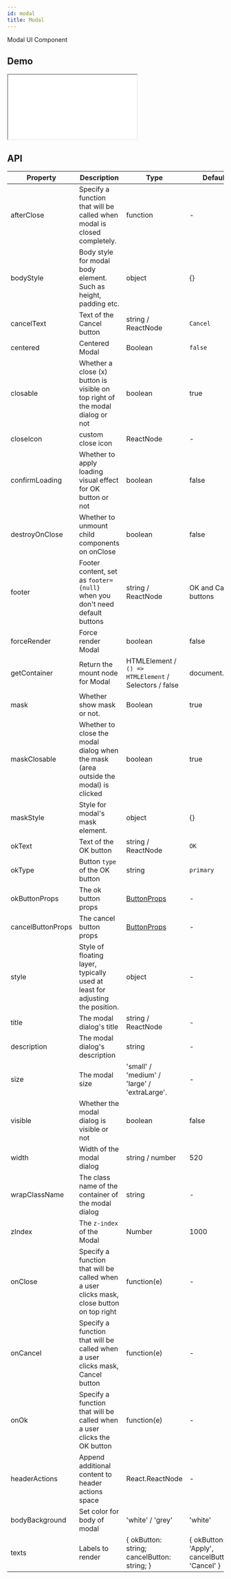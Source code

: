 ```yaml
---
id: modal
title: Modal
---
```


Modal UI Component

## Demo

<iframe src="/storybook-static/iframe.html?id=components-modal--default"></iframe>

## API

| Property          | Description                                                                               | Type                                                  | Default                                       | Version |
| ----------------- | ----------------------------------------------------------------------------------------- | ----------------------------------------------------- | --------------------------------------------- | ------- |
| afterClose        | Specify a function that will be called when modal is closed completely.                   | function                                              | -                                             |
| bodyStyle         | Body style for modal body element. Such as height, padding etc.                           | object                                                | {}                                            |
| cancelText        | Text of the Cancel button                                                                 | string / ReactNode                                    | `Cancel`                                      |
| centered          | Centered Modal                                                                            | Boolean                                               | `false`                                       |
| closable          | Whether a close (x) button is visible on top right of the modal dialog or not             | boolean                                               | true                                          |
| closeIcon         | custom close icon                                                                         | ReactNode                                             | -                                             |
| confirmLoading    | Whether to apply loading visual effect for OK button or not                               | boolean                                               | false                                         |
| destroyOnClose    | Whether to unmount child components on onClose                                            | boolean                                               | false                                         |
| footer            | Footer content, set as `footer={null}` when you don't need default buttons                | string / ReactNode                                    | OK and Cancel buttons                         |
| forceRender       | Force render Modal                                                                        | boolean                                               | false                                         |
| getContainer      | Return the mount node for Modal                                                           | HTMLElement / `() => HTMLElement` / Selectors / false | document.body                                 |
| mask              | Whether show mask or not.                                                                 | Boolean                                               | true                                          |
| maskClosable      | Whether to close the modal dialog when the mask (area outside the modal) is clicked       | boolean                                               | true                                          |
| maskStyle         | Style for modal's mask element.                                                           | object                                                | {}                                            |
| okText            | Text of the OK button                                                                     | string / ReactNode                                    | `OK`                                          |
| okType            | Button `type` of the OK button                                                            | string                                                | `primary`                                     |
| okButtonProps     | The ok button props                                                                       | [ButtonProps](/components/button)                     | -                                             |
| cancelButtonProps | The cancel button props                                                                   | [ButtonProps](/components/button)                     | -                                             |
| style             | Style of floating layer, typically used at least for adjusting the position.              | object                                                | -                                             |
| title             | The modal dialog's title                                                                  | string / ReactNode                                    | -                                             |
| description       | The modal dialog's description                                                            | string                                                | -                                             |
| size              | The modal size                                                                            | 'small' / 'medium' / 'large' / 'extraLarge'.          | -                                             |
| visible           | Whether the modal dialog is visible or not                                                | boolean                                               | false                                         |
| width             | Width of the modal dialog                                                                 | string / number                                       | 520                                           |
| wrapClassName     | The class name of the container of the modal dialog                                       | string                                                | -                                             |
| zIndex            | The `z-index` of the Modal                                                                | Number                                                | 1000                                          |
| onClose           | Specify a function that will be called when a user clicks mask, close button on top right | function(e)                                           | -                                             |
| onCancel          | Specify a function that will be called when a user clicks mask, Cancel button             | function(e)                                           | -                                             |
| onOk              | Specify a function that will be called when a user clicks the OK button                   | function(e)                                           | -                                             |
| headerActions     | Append additional content to header actions space                                         | React.ReactNode                                       | -                                             |
| bodyBackground    | Set color for body of modal                                                               | 'white' / 'grey'                                      | 'white'                                       |
| texts             | Labels to render                                                                          | { okButton: string; cancelButton: string; }           | { okButton: 'Apply', cancelButton: 'Cancel' } |
